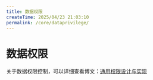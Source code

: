 ```yaml
---
title: 数据权限
createTime: 2025/04/23 21:03:10
permalink: /core/dataprivilege/
---
```

# 数据权限

关于数据权限控制，可以详细查看博文：[通用权限设计与实现](https://www.cnblogs.com/yubaolee/p/DataPrivilege.html)
